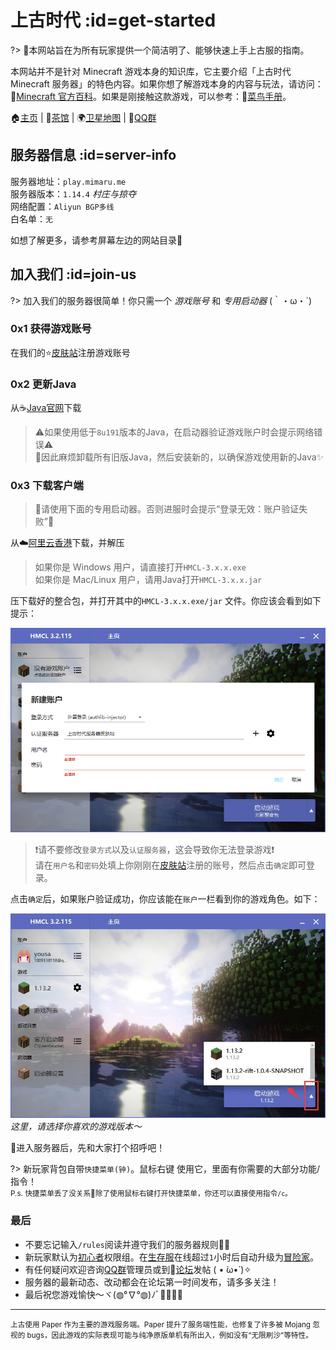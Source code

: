 [homepage]: https://www.mimaru.me/
[bbs]: http://bbs.mimaru.me/
[dynmap]: http://map.mimaru.me:8123/
[qqgroup]: http://shang.qq.com/wpa/qunwpa?idkey=6bf79ba005ae8c932177afa1f64ac96d0e6bf7c59f8c393b0f9ef8f3f69d6f15
[mcwiki]: https://minecraft-zh.gamepedia.com/
[beginner-guide]: http://minecraft-zh.gamepedia.com/%E6%95%99%E7%A8%8B/%E8%8F%9C%E9%B8%9F%E6%89%8B%E5%86%8C
[skin]: https://skin.mimaru.me/
[java]: https://www.java.com/zh_CN/download/
[client-download]: http://proxy-hk.mimaru.me/1.14.4.zip
[group-def]: /welcome/groups.md#def
[group-adv]: /welcome/groups.md#adv
[server-survival]: /welcome/servers.md#survival
[server-creative]: /welcome/servers.md#creative

# 上古时代 :id=get-started

?> 💫本网站旨在为所有玩家提供一个简洁明了、能够快速上手上古服的指南。

本网站并不是针对 Minecraft 游戏本身的知识库，它主要介绍「上古时代 Minecraft 服务器」的特色内容。如果你想了解游戏本身的内容与玩法，请访问：🔗[Minecraft 官方百科][mcwiki]。如果是刚接触这款游戏，可以参考：🍰[菜鸟手册][beginner-guide]。

🏠[主页](#get-started) | 🍵[茶馆][bbs] | 🌍[卫星地图][dynmap] | 🐧[QQ群][qqgroup]

## 服务器信息 :id=server-info

服务器地址：`play.mimaru.me`  
服务器版本：`1.14.4` *村庄与掠夺*  
网络配置：`Aliyun BGP多线`  
白名单：`无`

<!-- !> 服务器已开启 Mojang 正版验证🔮 -->

如想了解更多，请参考屏幕左边的网站目录💖

## 加入我们 :id=join-us

<!-- 加入我们很简单😘使用正版 Minecraft 账号+版本正确的客户端，然后加入上面的服务器地址即可✨💫 -->

?> 加入我们的服务器很简单！你只需一个 *游戏账号* 和 *专用启动器* (｀・ω・´)

### 0x1 获得游戏账号

在我们的⭐️[皮肤站][skin]注册游戏账号

### 0x2 更新Java

从☕️[Java官网][java]下载

> ⚠️如果使用低于`8u191`版本的Java，在启动器验证游戏账户时会提示网络错误⚠️  
> 💫因此麻烦卸载所有旧版Java，然后安装新的，以确保游戏使用新的Java✨

### 0x3 下载客户端

> 📌请使用下面的专用启动器。否则进服时会提示“登录无效：账户验证失败”📌

从☁️[阿里云香港][client-download]下载，并解压

> 如果你是 Windows 用户，请直接打开`HMCL-3.x.x.exe`  
> 如果你是 Mac/Linux 用户，请用Java打开`HMCL-3.x.x.jar`

压下载好的整合包，并打开其中的`HMCL-3.x.x.exe/jar` 文件。你应该会看到如下提示：

![启动器账户验证](assets/images/launcher-login.png ':size=400')

> ❗️请不要修改`登录方式`以及`认证服务器`，这会导致你无法登录游戏❗️  
> 请在`用户名`和`密码`处填上你刚刚在[皮肤站][skin]注册的账号，然后点击`确定`即可登录。

点击`确定`后，如果账户验证成功，你应该能在`账户`一栏看到你的游戏角色。如下：

![启动器设置](assets/images/launcher-settings.jpg ':size=400')  
*这里，请选择你喜欢的游戏版本～*

🙋进入服务器后，先和大家打个招呼吧！

?> 新玩家背包自带`快捷菜单(钟)`。<kbd>鼠标右键</kbd> 使用它，里面有你需要的大部分功能/指令！  
<small>P.s. 快捷菜单丢了没关系💖除了使用鼠标右键打开快捷菜单，你还可以直接使用指令`/c`。</small>

### 最后

- 不要忘记输入`/rules`阅读并遵守我们的服务器规则👩‍⚖️
- 新玩家默认为[初心者][group-def]权限组。在[生存服][server-survival]在线超过`1`小时后自动升级为[冒险家][group-adv]。
- 有任何疑问欢迎咨询[QQ群][qqgroup]管理员或到🍵[论坛][bbs]发帖 ( • ̀ω•́ )✧
- 服务器的最新动态、改动都会在论坛第一时间发布，请多多关注！
- 最后祝您游戏愉快～ヾ(◍°∇°◍)ﾉﾞ🎉🎊🎉🎊

----

<small>上古使用 Paper 作为主要的游戏服务端。Paper 提升了服务端性能，也修复了许多被 Mojang 忽视的 bugs，因此游戏的实际表现可能与纯净原版单机有所出入，例如没有“无限刷沙”等特性。</small>

